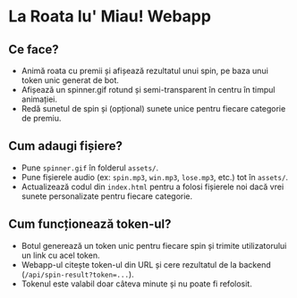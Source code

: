 # La Roata lu' Miau! Webapp

## Ce face?

- Animă roata cu premii și afișează rezultatul unui spin, pe baza unui token unic generat de bot.
- Afișează un spinner.gif rotund și semi-transparent în centru în timpul animației.
- Redă sunetul de spin și (opțional) sunete unice pentru fiecare categorie de premiu.

## Cum adaugi fișiere?

- Pune `spinner.gif` în folderul `assets/`.
- Pune fișierele audio (ex: `spin.mp3`, `win.mp3`, `lose.mp3`, etc.) tot în `assets/`.
- Actualizează codul din `index.html` pentru a folosi fișierele noi dacă vrei sunete personalizate pentru fiecare categorie.

## Cum funcționează token-ul?

- Botul generează un token unic pentru fiecare spin și trimite utilizatorului un link cu acel token.
- Webapp-ul citește token-ul din URL și cere rezultatul de la backend (`/api/spin-result?token=...`).
- Tokenul este valabil doar câteva minute și nu poate fi refolosit. 